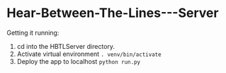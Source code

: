 # Hear-Between-The-Lines---Server
Getting it running: 

1. cd into the HBTLServer directory. 
2. Activate virtual environment ```. venv/bin/activate ```
3. Deploy the app to localhost ```python run.py ```
